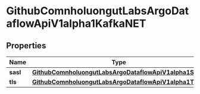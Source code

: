 

# GithubComnholuongutLabsArgoDataflowApiV1alpha1KafkaNET


## Properties

Name | Type | Description | Notes
------------ | ------------- | ------------- | -------------
**sasl** | [**GithubComnholuongutLabsArgoDataflowApiV1alpha1SASL**](GithubComnholuongutLabsArgoDataflowApiV1alpha1SASL.md) |  |  [optional]
**tls** | [**GithubComnholuongutLabsArgoDataflowApiV1alpha1TLS**](GithubComnholuongutLabsArgoDataflowApiV1alpha1TLS.md) |  |  [optional]



